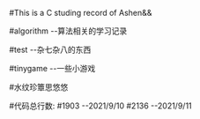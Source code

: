 #This is a C studing record of Ashen&&

#algorithm --算法相关的学习记录

#test --杂七杂八的东西

#tinygame --一些小游戏

#水纹珍簟思悠悠

#代码总行数:
#1903 --2021/9/10
#2136 --2021/9/11
